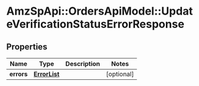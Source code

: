 # AmzSpApi::OrdersApiModel::UpdateVerificationStatusErrorResponse

## Properties
Name | Type | Description | Notes
------------ | ------------- | ------------- | -------------
**errors** | [**ErrorList**](ErrorList.md) |  | [optional] 

